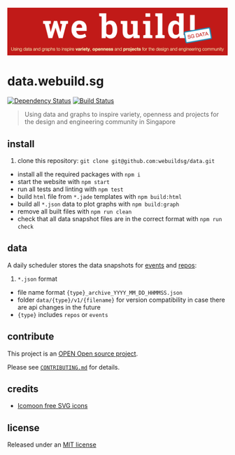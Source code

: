 ![header picture](public/img/header.png)

# data.webuild.sg

[![Dependency Status](https://gemnasium.com/webuildsg/data.svg)](https://gemnasium.com/webuildsg/data) [![Build Status](https://travis-ci.org/webuildsg/data.svg)](https://travis-ci.org/webuildsg/data)

> Using data and graphs to inspire variety, openness and projects for the design and engineering community in Singapore

## install

1. clone this repository: `git clone git@github.com:webuildsg/data.git`
- install all the required packages with `npm i`
- start the website with `npm start`
- run all tests and linting with `npm test`
- build `html` file from `*.jade` templates with `npm build:html`
- build all `*.json` data to plot graphs with `npm build:graph`
- remove all built files with `npm run clean`
- check that all data snapshot files are in the correct format with `npm run check`

## data

A daily scheduler stores the data snapshots for [events](https://github.com/webuildsg/data/tree/gh-pages/data/events/v1) and [repos](https://github.com/webuildsg/data/tree/gh-pages/data/repos/v1):

1. `*.json` format
- file name format `{type}_archive_YYYY_MM_DD_HHMMSS.json`
- folder `data/{type}/v1/{filename}` for version compatibility in case there are api changes in the future
- `{type}` includes `repos` or `events`

## contribute

This project is an [OPEN Open source project](http://openopensource.org/).

Please see [`CONTRIBUTING.md`](CONTRIBUTING.md) for details.

## credits

- [Icomoon free SVG icons](https://icomoon.io/#icons-icomoon)

## license

Released under an [MIT license](LICENSE)
